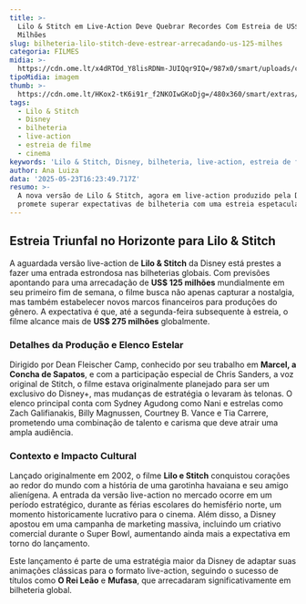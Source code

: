 ```yaml
---
title: >-
  Lilo & Stitch em Live-Action Deve Quebrar Recordes Com Estreia de US$ 125
  Milhões
slug: bilheteria-lilo-stitch-deve-estrear-arrecadando-us-125-milhes
categoria: FILMES
midia: >-
  https://cdn.ome.lt/x4dRTOd_Y8lisRDNm-JUIQqr9IQ=/987x0/smart/uploads/conteudo/fotos/OMELETE_CAPA_-_2025-05-23T131627.650.png
tipoMidia: imagem
thumb: >-
  https://cdn.ome.lt/HKox2-tK6i91r_f2NKOIwGKoDjg=/480x360/smart/extras/conteudos/omelete_THUMB_-_2025-05-23T131609.000.png
tags:
  - Lilo & Stitch
  - Disney
  - bilheteria
  - live-action
  - estreia de filme
  - cinema
keywords: 'Lilo & Stitch, Disney, bilheteria, live-action, estreia de filme, cinema'
author: Ana Luiza
data: '2025-05-23T16:23:49.717Z'
resumo: >-
  A nova versão de Lilo & Stitch, agora em live-action produzido pela Disney,
  promete superar expectativas de bilheteria com uma estreia espetacular.
---
```


## Estreia Triunfal no Horizonte para Lilo & Stitch

A aguardada versão live-action de **Lilo & Stitch** da Disney está prestes a fazer uma entrada estrondosa nas bilheterias globais. Com previsões apontando para uma arrecadação de **US$ 125 milhões** mundialmente em seu primeiro fim de semana, o filme busca não apenas capturar a nostalgia, mas também estabelecer novos marcos financeiros para produções do gênero. A expectativa é que, até a segunda-feira subsequente à estreia, o filme alcance mais de **US$ 275 milhões** globalmente.

### Detalhes da Produção e Elenco Estelar

Dirigido por Dean Fleischer Camp, conhecido por seu trabalho em **Marcel, a Concha de Sapatos**, e com a participação especial de Chris Sanders, a voz original de Stitch, o filme estava originalmente planejado para ser um exclusivo do Disney+, mas mudanças de estratégia o levaram às telonas. O elenco principal conta com Sydney Agudong como Nani e estrelas como Zach Galifianakis, Billy Magnussen, Courtney B. Vance e Tia Carrere, prometendo uma combinação de talento e carisma que deve atrair uma ampla audiência.

### Contexto e Impacto Cultural

Lançado originalmente em 2002, o filme **Lilo e Stitch** conquistou corações ao redor do mundo com a história de uma garotinha havaiana e seu amigo alienígena. A entrada da versão live-action no mercado ocorre em um período estratégico, durante as férias escolares do hemisfério norte, um momento historicamente lucrativo para o cinema. Além disso, a Disney apostou em uma campanha de marketing massiva, incluindo um criativo comercial durante o Super Bowl, aumentando ainda mais a expectativa em torno do lançamento.

Este lançamento é parte de uma estratégia maior da Disney de adaptar suas animações clássicas para o formato live-action, seguindo o sucesso de títulos como **O Rei Leão** e **Mufasa**, que arrecadaram significativamente em bilheteria global.
